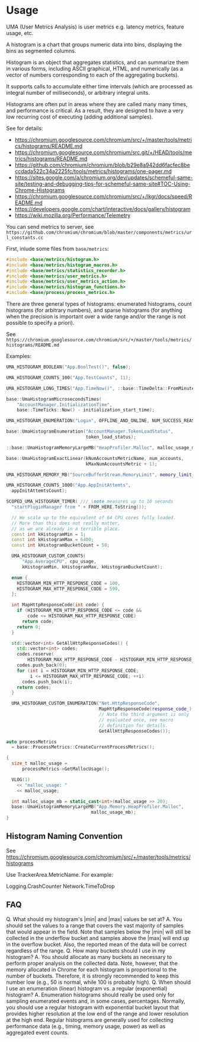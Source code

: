 # Usage

UMA (User Metrics Analysis) is user metrics e.g. latency metrics, feature usage, etc.

A histogram is a chart that groups numeric data into bins, displaying the bins as segmented columns.

Histogram is an object that aggregates statistics, and can summarize them in
various forms, including ASCII graphical, HTML, and numerically (as a
vector of numbers corresponding to each of the aggregating buckets).

It supports calls to accumulate either time intervals (which are processed
as integral number of milliseconds), or arbitrary integral units.

Histograms are often put in areas where they are called many many times, and
performance is critical.  As a result, they are designed to have a very low
recurring cost of executing (adding additional samples).

See for details:

* https://chromium.googlesource.com/chromium/src/+/master/tools/metrics/histograms/README.md
* https://chromium.googlesource.com/chromium/src.git/+/HEAD/tools/metrics/histograms/README.md
* https://github.com/chromium/chromium/blob/b29e8a942dd6facfec8beccdada522c34a2225fc/tools/metrics/histograms/one-pager.md
* https://sites.google.com/a/chromium.org/dev/updates/schemeful-same-site/testing-and-debugging-tips-for-schemeful-same-site#TOC-Using-Chrome-Histograms
* https://chromium.googlesource.com/chromium/src/+/lkgr/docs/speed/README.md
* https://developers.google.com/chart/interactive/docs/gallery/histogram
* https://wiki.mozilla.org/Performance/Telemetry

You can send metrics to server, see `https://github.com/chromium/chromium/blob/master/components/metrics/url_constants.cc`

First, inlude some files from `base/metrics`:

```cpp
#include <base/metrics/histogram.h>
#include <base/metrics/histogram_macros.h>
#include <base/metrics/statistics_recorder.h>
#include <base/metrics/user_metrics.h>
#include <base/metrics/user_metrics_action.h>
#include <base/metrics/histogram_functions.h>
#include <base/process/process_metrics.h>
```

There are three general types of histograms: enumerated histograms, count histograms (for arbitrary numbers), and sparse histograms (for anything when the precision is important over a wide range and/or the range is not possible to specify a priori).

See `https://chromium.googlesource.com/chromium/src/+/master/tools/metrics/histograms/README.md`

Examples:

```cpp
UMA_HISTOGRAM_BOOLEAN("App.BoolTest()", false);

UMA_HISTOGRAM_COUNTS_100("App.TestCounts", 11);

UMA_HISTOGRAM_LONG_TIMES("App.TimeNow()", ::base::TimeDelta::FromMinutes(5));

base::UmaHistogramMicrosecondsTimes(
    "AccountManager.InitializationTime",
    base::TimeTicks::Now() - initialization_start_time);

UMA_HISTOGRAM_ENUMERATION("Login", OFFLINE_AND_ONLINE, NUM_SUCCESS_REASONS);

base::UmaHistogramEnumeration("AccountManager.TokenLoadStatus",
                              token_load_status);

::base::UmaHistogramMemoryLargeMB("HeapProfiler.Malloc", malloc_usage_mb);

base::UmaHistogramExactLinear(kNumAccountsMetricName, num_accounts,
                              kMaxNumAccountsMetric + 1);

UMA_HISTOGRAM_MEMORY_MB("SourceBufferStream.MemoryLimit", memory_limit_ / (1024 * 1024));

UMA_HISTOGRAM_COUNTS_1000("App.AppInitAttemts",
  appInitAttemtsCount);

SCOPED_UMA_HISTOGRAM_TIMER( /// \note measures up to 10 seconds
  "startPluginManager from " + FROM_HERE.ToString());

  // We scale up to the equivalent of 64 CPU cores fully loaded.
  // More than this does not really matter,
  // as we are already in a terrible place.
  const int kHistogramMin = 1;
  const int kHistogramMax = 6400;
  const int kHistogramBucketCount = 50;

  UMA_HISTOGRAM_CUSTOM_COUNTS(
      "App.AverageCPU", cpu_usage,
      kHistogramMin, kHistogramMax, kHistogramBucketCount);

  enum {
    HISTOGRAM_MIN_HTTP_RESPONSE_CODE = 100,
    HISTOGRAM_MAX_HTTP_RESPONSE_CODE = 599,
  };

  int MapHttpResponseCode(int code) {
    if (HISTOGRAM_MIN_HTTP_RESPONSE_CODE <= code &&
        code <= HISTOGRAM_MAX_HTTP_RESPONSE_CODE)
      return code;
    return 0;
  }

  std::vector<int> GetAllHttpResponseCodes() {
    std::vector<int> codes;
    codes.reserve(
        HISTOGRAM_MAX_HTTP_RESPONSE_CODE - HISTOGRAM_MIN_HTTP_RESPONSE_CODE + 2);
    codes.push_back(0);
    for (int i = HISTOGRAM_MIN_HTTP_RESPONSE_CODE;
         i <= HISTOGRAM_MAX_HTTP_RESPONSE_CODE; ++i)
      codes.push_back(i);
    return codes;
  }

  UMA_HISTOGRAM_CUSTOM_ENUMERATION("Net.HttpResponseCode",
                                   MapHttpResponseCode(response_code_),
                                   // Note the third argument is only
                                   // evaluated once, see macro
                                   // definition for details.
                                   GetAllHttpResponseCodes());

auto processMetrics
  = base::ProcessMetrics::CreateCurrentProcessMetrics();

{
  size_t malloc_usage =
      processMetrics->GetMallocUsage();

  VLOG(1)
    << "malloc_usage: "
    << malloc_usage;

  int malloc_usage_mb = static_cast<int>(malloc_usage >> 20);
  base::UmaHistogramMemoryLargeMB("App.Memory.HeapProfiler.Malloc",
                                malloc_usage_mb);
}
```

## Histogram Naming Convention

See https://chromium.googlesource.com/chromium/src/+/master/tools/metrics/histograms

Use TrackerArea.MetricName. For example:

Logging.CrashCounter
Network.TimeToDrop

## FAQ

Q. What should my histogram's |min| and |max| values be set at?
A. You should set the values to a range that covers the vast majority of samples
   that would appear in the field. Note that samples below the |min| will still
   be collected in the underflow bucket and samples above the |max| will end up
   in the overflow bucket. Also, the reported mean of the data will be correct
   regardless of the range.
Q. How many buckets should I use in my histogram?
A. You should allocate as many buckets as necessary to perform proper analysis
   on the collected data. Note, however, that the memory allocated in Chrome for
   each histogram is proportional to the number of buckets. Therefore, it is
   strongly recommended to keep this number low (e.g., 50 is normal, while 100
   is probably high).
Q. When should I use an enumeration (linear) histogram vs. a regular
   (exponential) histogram?
A. Enumeration histograms should really be used only for sampling enumerated
   events and, in some cases, percentages. Normally, you should use a regular
   histogram with exponential bucket layout that provides higher resolution at
   the low end of the range and lower resolution at the high end. Regular
   histograms are generally used for collecting performance data (e.g., timing,
   memory usage, power) as well as aggregated event counts.
